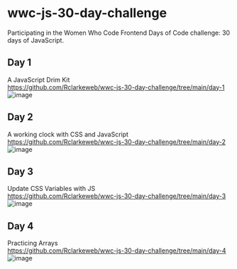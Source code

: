 # wwc-js-30-day-challenge
Participating in the Women Who Code Frontend Days of Code challenge: 30 days of JavaScript. 

## Day 1  
A JavaScript Drim Kit  
https://github.com/Rclarkeweb/wwc-js-30-day-challenge/tree/main/day-1  
![image](https://github.com/Rclarkeweb/wwc-js-30-day-challenge/assets/108008511/16230a59-d8e5-4650-92c6-c6e7167f1711)
  
## Day 2  
A working clock with CSS and JavaScript  
https://github.com/Rclarkeweb/wwc-js-30-day-challenge/tree/main/day-2  
![image](https://github.com/Rclarkeweb/wwc-js-30-day-challenge/assets/108008511/f79e2525-b41a-4699-8306-e6a6f85c847c)
  
## Day 3  
Update CSS Variables with JS  
https://github.com/Rclarkeweb/wwc-js-30-day-challenge/tree/main/day-3    
![image](https://github.com/Rclarkeweb/wwc-js-30-day-challenge/assets/108008511/c9199043-4c16-44c2-a03d-94771efb4255)
  
## Day 4  
Practicing Arrays  
https://github.com/Rclarkeweb/wwc-js-30-day-challenge/tree/main/day-4  
![image](https://github.com/Rclarkeweb/wwc-js-30-day-challenge/assets/108008511/0d296532-4e03-4d1b-9941-b3724af8bdaa)  
  
